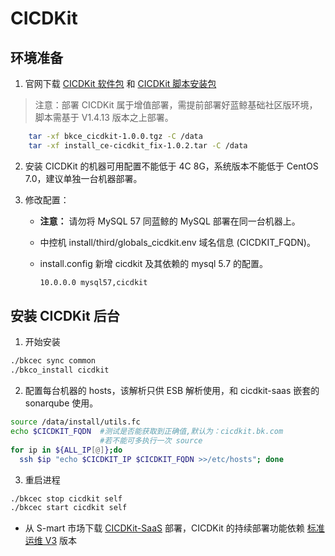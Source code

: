 # CICDKit

## 环境准备
1. 官网下载 [CICDKit 软件包](https://bk.tencent.com/download_sdk/) 和  [CICDKit 脚本安装包](https://bk.tencent.com/download_sdk/)
>注意：部署 CICDKit 属于增值部署，需提前部署好蓝鲸基础社区版环境，脚本需基于 V1.4.13 版本之上部署。

```bash
    tar -xf bkce_cicdkit-1.0.0.tgz -C /data
    tar -xf install_ce-cicdkit_fix-1.0.2.tar -C /data
```

2. 安装 CICDKit 的机器可用配置不能低于 4C 8G，系统版本不能低于 CentOS 7.0，建议单独一台机器部署。

3. 修改配置：

    - **注意：** 请勿将 MySQL 57 同蓝鲸的 MySQL 部署在同一台机器上。
    - 中控机 install/third/globals_cicdkit.env 域名信息 (CICDKIT_FQDN)。

    - install.config 新增 cicdkit 及其依赖的 mysql 5.7 的配置。

      ```bash
      10.0.0.0 mysql57,cicdkit
      ```

## 安装 CICDKit 后台

1. 开始安装

```bash
./bkcec sync common
./bkco_install cicdkit
```

2. 配置每台机器的 hosts，该解析只供 ESB 解析使用，和 cicdkit-saas 嵌套的 sonarqube 使用。

```bash
source /data/install/utils.fc
echo $CICDKIT_FQDN  #测试是否能获取到正确值,默认为：cicdkit.bk.com
                    #若不能可多执行一次 source
for ip in ${ALL_IP[@]};do
  ssh $ip "echo $CICDKIT_IP $CICDKIT_FQDN >>/etc/hosts"; done
```

3. 重启进程

```bash
./bkcec stop cicdkit self
./bkcec start cicdkit self
```

- 从 S-mart 市场下载 [CICDKit-SaaS](http://bk.tencent.com/s-mart) 部署，CICDKit 的持续部署功能依赖 [标准运维 V3](http://bk.tencent.com/s-mart) 版本
